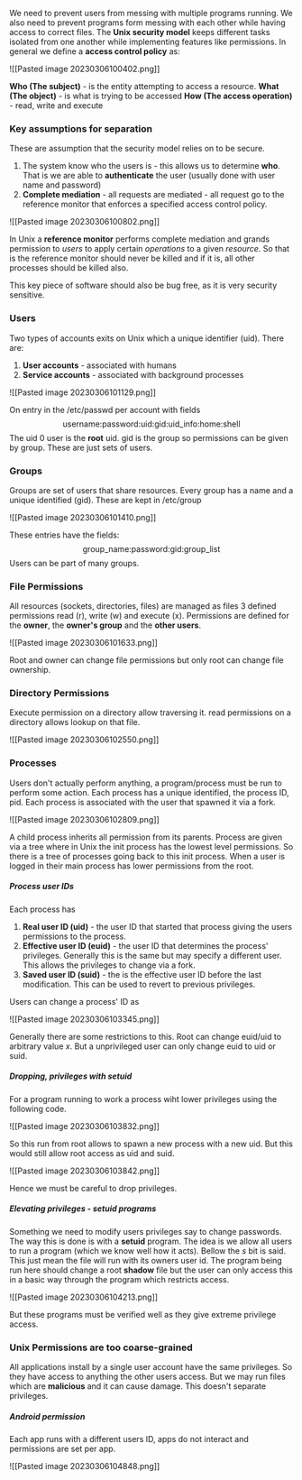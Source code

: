 We need to prevent users from messing with multiple programs running. We also need to prevent programs form messing with each other while having access to correct files. The **Unix security model** keeps different tasks isolated from one another while implementing features like permissions. In general we define a **access control policy** as:

![[Pasted image 20230306100402.png]]

**Who (The subject)** - is the entity attempting  to access a resource.
**What (The object)** - is what is trying to be accessed
**How (The access operation)** - read, write and execute

### Key assumptions for separation
These are assumption that the security model relies on to be secure.

1. The system know who the users is - this allows us to determine **who**. That is we are able to **authenticate** the user (usually done with user name and password)
2. **Complete mediation** - all requests are mediated - all request go to the reference monitor that enforces a specified access control policy.

![[Pasted image 20230306100802.png]]

In Unix a **reference monitor** performs complete mediation and grands permission to *users* to apply certain *operations* to a given *resource*. So that is the reference monitor should never be killed and if it is, all other processes should be killed also.

This key piece of software should also be bug free, as it is very security sensitive.

### Users
Two types of accounts exits on Unix which a unique identifier (uid). There are:

1. **User accounts** - associated with humans
2. **Service accounts** - associated with background processes

![[Pasted image 20230306101129.png]]

On entry in the /etc/passwd per account with fields $$\text{username:password:uid:gid:uid\_info:home:shell}$$The uid 0 user is the **root** uid. $\text{gid}$ is the group so permissions can be given by group. These are just sets of users.

### Groups
Groups are set of users that share resources. Every group has a name and a unique identified (gid). These are kept in /etc/group

![[Pasted image 20230306101410.png]]

These entries have the fields: $$\text{group\_name:password:gid:group\_list}$$Users can be part of many groups.

### File Permissions
All resources (sockets, directories, files) are managed as files 3 defined permissions read (r), write (w) and execute (x). Permissions are defined for the **owner**, the **owner's group** and the **other users**.

![[Pasted image 20230306101633.png]]

Root and owner can change file permissions but only root can change file ownership.

### Directory Permissions
Execute permission on a directory allow traversing  it. read permissions on a directory allows  lookup on that file.

![[Pasted image 20230306102550.png]]

### Processes
Users don't actually perform anything, a program/process must be run to perform some action. Each process has a unique identified, the process ID, pid. Each process is associated with the user that spawned it via a fork.

![[Pasted image 20230306102809.png]]

A child process inherits all permission from its parents. Process are given via a tree where in Unix the init process has the lowest level permissions. So there is a tree of processes going back to this init process. When a user is logged in their main process has lower permissions from the root.

##### Process user IDs
Each process has

1. **Real user ID (uid)** - the user ID that started that process giving the users permissions to the process.
2. **Effective user ID (euid)** - the user ID that determines the process' privileges. Generally this is the same but may specify a different user. This allows the privileges to change via a fork.
3. **Saved user ID (suid)** - the is the effective user ID before the last modification. This can be used to revert to previous privileges.

Users can change a process' ID as 

![[Pasted image 20230306103345.png]]

Generally there are some restrictions to this. Root can change euid/uid to arbitrary value $x$. But a unprivileged user can only change euid to uid or suid.

##### Dropping, privileges with setuid
For a program running to work a process wiht lower privileges using the following code.

![[Pasted image 20230306103832.png]]

So this run from root allows to spawn a new process with a new uid. But this would still allow root access as uid and suid.

![[Pasted image 20230306103842.png]]

Hence we must be careful to drop privileges.

##### Elevating privileges - setuid programs
Something we need to modify users privileges say to change passwords. The way this is done is with a **setuid** program. The idea is we allow all users to run a program (which we know well how it acts). Bellow the $s$ bit is said.  This just mean the file will run with its owners user id. The program being run here should change a root **shadow** file but the user can only access this in a basic way through the program which restricts access.

![[Pasted image 20230306104213.png]]

But these programs must be verified well as they give extreme privilege access.

### Unix Permissions are too coarse-grained
All applications install by a single user account have the same privileges. So they have access to anything the other users access. But we may run files which are **malicious** and it can cause damage. This doesn't separate privileges.

##### Android permission
Each app runs with a different users ID, apps do not interact and permissions are set per app.

![[Pasted image 20230306104848.png]]
